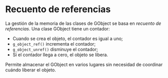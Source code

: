 # Recuento de referencias

La gestión de la memoria de las clases de GObject se basa en *recuento de referencias*. Una clase GObject tiene un contador:

* Cuando se crea el objeto, el contador es igual a uno;
* `g_object_ref()` incrementa el contador;
* `g_object_unref()` disminuye el contador;
* Si el contador llega a cero, el objeto se libera.

Permite almacenar el GObject en varios lugares sin necesidad de coordinar cuándo liberar el objeto.

